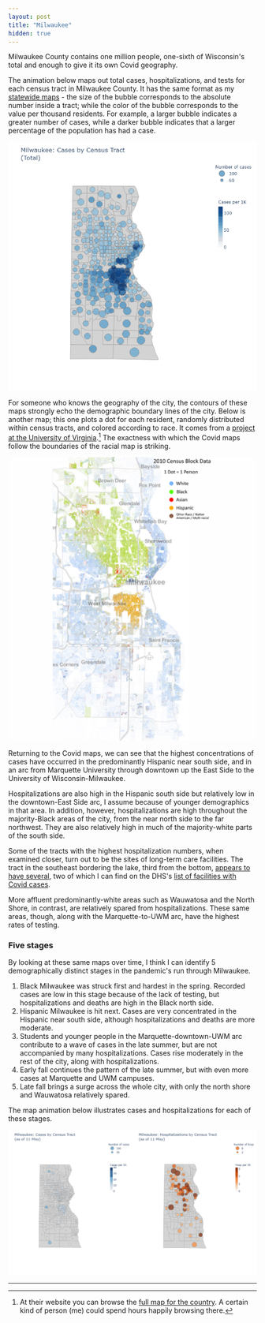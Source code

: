 ```yaml
---
layout: post
title: "Milwaukee"
hidden: true
---
```


Milwaukee County contains one million people, one-sixth of Wisconsin's total and enough to give it its own Covid geography.

The animation below maps out total cases, hospitalizations, and tests for each census tract in Milwaukee County. It has the same format as my [statewide maps](../dashboard-regional.md) - the size of the bubble corresponds to the absolute number inside a tract; while the color of the bubble corresponds to the value per thousand residents. For example, a larger bubble indicates a greater number of cases, while a darker bubble indicates that a larger percentage of the population has had a case.

![Cases, Hospitalizations, and Tested for Milwaukee County](../assets/Map-CHT-Milwaukee-Total_2020-11-27.gif)

For someone who knows the geography of the city, the contours of these maps strongly echo the demographic boundary lines of the city. Below is another map; this one plots a dot for each resident, randomly distributed within census tracts, and colored according to race. It comes from a [project at the University of Virginia](https://demographics.coopercenter.org/racial-dot-map/).[^FullMap] The exactness with which the Covid maps follow the boundaries of the racial map is striking.

![Racial dot map of Milwaukee](../assets/DotMap-Milwaukee-1.png)

Returning to the Covid maps, we can see that the highest concentrations of cases have occurred in the predominantly Hispanic near south side, and in an arc from Marquette University through downtown up the East Side to the University of Wisconsin-Milwaukee.

Hospitalizations are also high in the Hispanic south side but relatively low in the downtown-East Side arc, I assume because of younger demographics in that area. In addition, however, hospitalizations are high throughout the majority-Black areas of the city, from the near north side to the far northwest. They are also relatively high in much of the majority-white parts of the south side. 

Some of the tracts with the highest hospitalization numbers, when examined closer, turn out to be the sites of long-term care facilities. The tract in the southeast bordering the lake, third from the bottom, [appears to have several](https://goo.gl/maps/DzxAdPz73xszn3om9), two of which I can find on the DHS's [list of facilities with Covid cases](https://www.dhs.wisconsin.gov/covid-19/investigations.htm).

More affluent predominantly-white areas such as Wauwatosa and the North Shore, in contrast, are relatively spared from hospitalizations. These same areas, though, along with the Marquette-to-UWM arc, have the highest rates of testing.

### Five stages
By looking at these same maps over time, I think I can identify 5 demographically distinct stages in the pandemic's run through Milwaukee.

1. Black Milwaukee was struck first and hardest in the spring. Recorded cases are low in this stage because of the lack of testing, but hospitalizations and deaths are high in the Black north side. 
1. Hispanic Milwaukee is hit next. Cases are very concentrated in the Hispanic near south side, although hospitalizations and deaths are more moderate.
1. Students and younger people in the Marquette-downtown-UWM arc contribute to a wave of cases in the late summer, but are not accompanied by many hospitalizations. Cases rise moderately in the rest of the city, along with hospitalizations. 
1. Early fall continues the pattern of the late summer, but with even more cases at Marquette and UWM campuses.
1. Late fall brings a surge across the whole city, with only the north shore and Wauwatosa relatively spared.

The map animation below illustrates cases and hospitalizations for each of these stages.

![Map over time](../assets/Map-CH-Milwaukee-Time.gif)





----
[^FullMap]: At their website you can browse the [full map for the country](https://demographics.virginia.edu/DotMap/). A certain kind of person (me) could spend hours happily browsing there.

